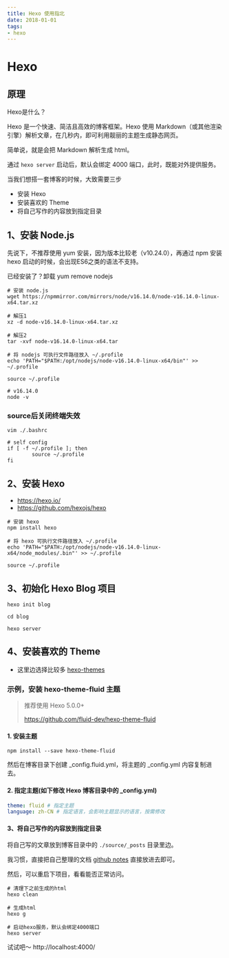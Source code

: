 ```yaml
---
title: Hexo 使用指北
date: 2018-01-01
tags:
- hexo
---
```


# Hexo

## 原理

Hexo是什么？

Hexo 是一个快速、简洁且高效的博客框架。Hexo 使用 Markdown（或其他渲染引擎）解析文章，在几秒内，即可利用靓丽的主题生成静态网页。

简单说，就是会把 Markdown 解析生成 html。

通过 `hexo server` 启动后，默认会绑定 4000 端口，此时，既能对外提供服务。

当我们想搭一套博客的时候，大致需要三步

- 安装 Hexo
- 安装喜欢的 Theme
- 将自己写作的内容放到指定目录

## 1、安装 Node.js
先说下，不推荐使用 yum 安装，因为版本比较老（v10.24.0），再通过 npm 安装 hexo 启动的时候，会出现ES6之类的语法不支持。

已经安装了？卸载 yum remove nodejs

```shell
# 安装 node.js
wget https://npmmirror.com/mirrors/node/v16.14.0/node-v16.14.0-linux-x64.tar.xz

# 解压1
xz -d node-v16.14.0-linux-x64.tar.xz

# 解压2
tar -xvf node-v16.14.0-linux-x64.tar

# 将 nodejs 可执行文件路径放入 ~/.profile
echo 'PATH="$PATH:/opt/nodejs/node-v16.14.0-linux-x64/bin"' >> ~/.profile

source ~/.profile

# v16.14.0
node -v
```

### source后关闭终端失效

```shell
vim ./.bashrc
```

```shell
# self config
if [ -f ~/.profile ]; then
        source ~/.profile
fi
```

## 2、安装 Hexo

- https://hexo.io/
- https://github.com/hexojs/hexo

```shell
# 安装 hexo
npm install hexo

# 将 hexo 可执行文件路径放入 ~/.profile
echo 'PATH="$PATH:/opt/nodejs/node-v16.14.0-linux-x64/node_modules/.bin"' >> ~/.profile

source ~/.profile
```

## 3、初始化 Hexo Blog 项目

```shell
hexo init blog

cd blog

hexo server
```

## 4、安装喜欢的 Theme

- 这里边选择比较多 [hexo-themes](https://hexo.io/themes/)

### 示例，安装 hexo-theme-fluid 主题

> 推荐使用 Hexo 5.0.0+
>
> https://github.com/fluid-dev/hexo-theme-fluid

#### 1. 安装主题

   ```shell
   npm install --save hexo-theme-fluid
   ```

   然后在博客目录下创建 _config.fluid.yml，将主题的 _config.yml 内容复制进去。


#### 2. 指定主题(如下修改 Hexo 博客目录中的 _config.yml)

   ```yaml
   theme: fluid # 指定主题
   language: zh-CN # 指定语言，会影响主题显示的语言，按需修改
   ```

#### 3、将自己写作的内容放到指定目录

将自己写的文章放到博客目录中的 `./source/_posts` 目录里边。

我习惯，直接把自己整理的文档 [github notes](https://github.com/AmosWang0626/notes) 直接放进去即可。

然后，可以重启下项目，看看能否正常访问。

```shell
# 清理下之前生成的html
hexo clean

# 生成html
hexo g

# 启动hexo服务，默认会绑定4000端口
hexo server 
```

试试吧～ http://localhost:4000/